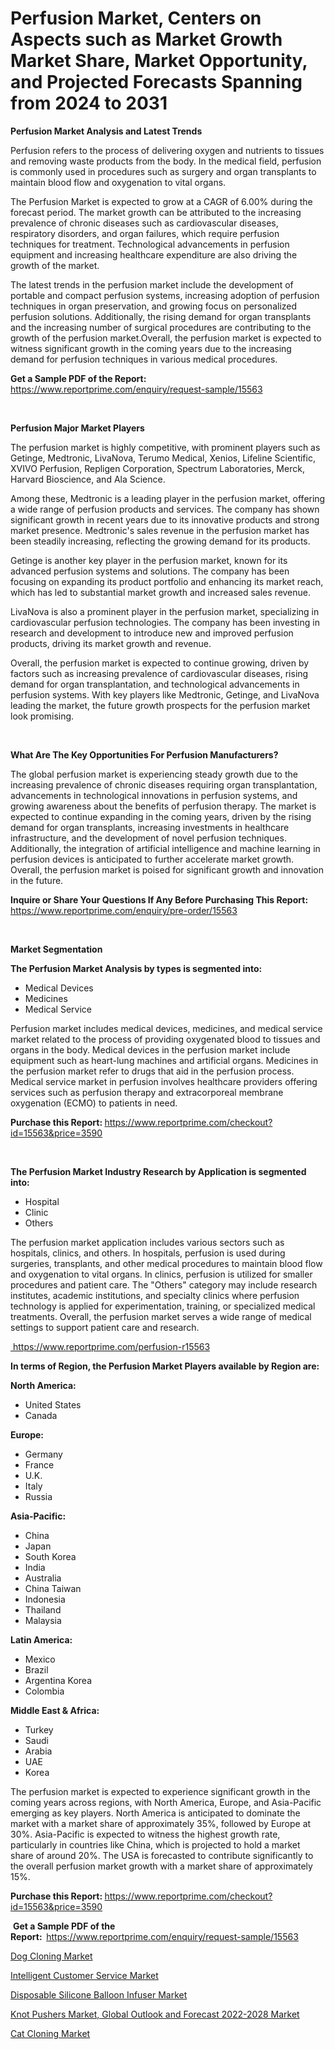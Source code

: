 <p><h1>Perfusion Market, Centers on Aspects such as Market Growth Market Share, Market Opportunity, and Projected Forecasts Spanning from 2024 to 2031</h1></p><p><strong>Perfusion Market Analysis and Latest Trends</strong></p>
<p><p>Perfusion refers to the process of delivering oxygen and nutrients to tissues and removing waste products from the body. In the medical field, perfusion is commonly used in procedures such as surgery and organ transplants to maintain blood flow and oxygenation to vital organs.</p><p>The Perfusion Market is expected to grow at a CAGR of 6.00% during the forecast period. The market growth can be attributed to the increasing prevalence of chronic diseases such as cardiovascular diseases, respiratory disorders, and organ failures, which require perfusion techniques for treatment. Technological advancements in perfusion equipment and increasing healthcare expenditure are also driving the growth of the market.</p><p>The latest trends in the perfusion market include the development of portable and compact perfusion systems, increasing adoption of perfusion techniques in organ preservation, and growing focus on personalized perfusion solutions. Additionally, the rising demand for organ transplants and the increasing number of surgical procedures are contributing to the growth of the perfusion market.Overall, the perfusion market is expected to witness significant growth in the coming years due to the increasing demand for perfusion techniques in various medical procedures.</p></p>
<p><strong>Get a Sample PDF of the Report:&nbsp;</strong> <a href="https://www.reportprime.com/enquiry/request-sample/15563">https://www.reportprime.com/enquiry/request-sample/15563</a></p>
<p>&nbsp;</p>
<p><strong>Perfusion Major Market Players</strong></p>
<p><p>The perfusion market is highly competitive, with prominent players such as Getinge, Medtronic, LivaNova, Terumo Medical, Xenios, Lifeline Scientific, XVIVO Perfusion, Repligen Corporation, Spectrum Laboratories, Merck, Harvard Bioscience, and Ala Science.</p><p>Among these, Medtronic is a leading player in the perfusion market, offering a wide range of perfusion products and services. The company has shown significant growth in recent years due to its innovative products and strong market presence. Medtronic's sales revenue in the perfusion market has been steadily increasing, reflecting the growing demand for its products.</p><p>Getinge is another key player in the perfusion market, known for its advanced perfusion systems and solutions. The company has been focusing on expanding its product portfolio and enhancing its market reach, which has led to substantial market growth and increased sales revenue.</p><p>LivaNova is also a prominent player in the perfusion market, specializing in cardiovascular perfusion technologies. The company has been investing in research and development to introduce new and improved perfusion products, driving its market growth and revenue.</p><p>Overall, the perfusion market is expected to continue growing, driven by factors such as increasing prevalence of cardiovascular diseases, rising demand for organ transplantation, and technological advancements in perfusion systems. With key players like Medtronic, Getinge, and LivaNova leading the market, the future growth prospects for the perfusion market look promising.</p></p>
<p>&nbsp;</p>
<p><strong>What Are The Key Opportunities For Perfusion Manufacturers?</strong></p>
<p><p>The global perfusion market is experiencing steady growth due to the increasing prevalence of chronic diseases requiring organ transplantation, advancements in technological innovations in perfusion systems, and growing awareness about the benefits of perfusion therapy. The market is expected to continue expanding in the coming years, driven by the rising demand for organ transplants, increasing investments in healthcare infrastructure, and the development of novel perfusion techniques. Additionally, the integration of artificial intelligence and machine learning in perfusion devices is anticipated to further accelerate market growth. Overall, the perfusion market is poised for significant growth and innovation in the future.</p></p>
<p><strong>Inquire or Share Your Questions If Any Before Purchasing This Report:</strong> <a href="https://www.reportprime.com/enquiry/pre-order/15563">https://www.reportprime.com/enquiry/pre-order/15563</a></p>
<p>&nbsp;</p>
<p><strong>Market Segmentation</strong></p>
<p><strong>The Perfusion Market Analysis by types is segmented into:</strong></p>
<p><ul><li>Medical Devices</li><li>Medicines</li><li>Medical Service</li></ul></p>
<p><p>Perfusion market includes medical devices, medicines, and medical service market related to the process of providing oxygenated blood to tissues and organs in the body. Medical devices in the perfusion market include equipment such as heart-lung machines and artificial organs. Medicines in the perfusion market refer to drugs that aid in the perfusion process. Medical service market in perfusion involves healthcare providers offering services such as perfusion therapy and extracorporeal membrane oxygenation (ECMO) to patients in need.</p></p>
<p><strong>Purchase this Report:&nbsp;</strong><a href="https://www.reportprime.com/checkout?id=15563&price=3590">https://www.reportprime.com/checkout?id=15563&price=3590</a></p>
<p>&nbsp;</p>
<p><strong>The Perfusion Market Industry Research by Application is segmented into:</strong></p>
<p><ul><li>Hospital</li><li>Clinic</li><li>Others</li></ul></p>
<p><p>The perfusion market application includes various sectors such as hospitals, clinics, and others. In hospitals, perfusion is used during surgeries, transplants, and other medical procedures to maintain blood flow and oxygenation to vital organs. In clinics, perfusion is utilized for smaller procedures and patient care. The "Others" category may include research institutes, academic institutions, and specialty clinics where perfusion technology is applied for experimentation, training, or specialized medical treatments. Overall, the perfusion market serves a wide range of medical settings to support patient care and research.</p></p>
<p><a href="https://www.reportprime.com/perfusion-r15563">&nbsp;https://www.reportprime.com/perfusion-r15563</a></p>
<p><strong>In terms of Region, the Perfusion Market Players available by Region are:</strong></p>
<p>
    <p> <strong> North America: </strong>
        <ul>
            <li>United States</li>
            <li>Canada</li>
        </ul>
        </p> 
    <p> <strong> Europe: </strong>
        <ul>
            <li>Germany</li>
            <li>France</li>
            <li>U.K.</li>
            <li>Italy</li>
            <li>Russia</li>
        </ul>
        </p> 
    <p> <strong> Asia-Pacific: </strong>
        <ul>
            <li>China</li>
            <li>Japan</li>
            <li>South Korea</li>
            <li>India</li>
            <li>Australia</li>
            <li>China Taiwan</li>
            <li>Indonesia</li>
            <li>Thailand</li>
            <li>Malaysia</li>
        </ul>
        </p> 
    <p> <strong> Latin America: </strong>
        <ul>
            <li>Mexico</li>
            <li>Brazil</li>
            <li>Argentina Korea</li>
            <li>Colombia</li>
        </ul>
        </p> 
    <p> <strong> Middle East & Africa: </strong>
        <ul>
            <li>Turkey</li>
            <li>Saudi</li>
            <li>Arabia</li>
            <li>UAE</li>
            <li>Korea</li>
        </ul>
    </p>
    </p>
<p><p>The perfusion market is expected to experience significant growth in the coming years across regions, with North America, Europe, and Asia-Pacific emerging as key players. North America is anticipated to dominate the market with a market share of approximately 35%, followed by Europe at 30%. Asia-Pacific is expected to witness the highest growth rate, particularly in countries like China, which is projected to hold a market share of around 20%. The USA is forecasted to contribute significantly to the overall perfusion market growth with a market share of approximately 15%.</p></p>
<p><strong>Purchase this Report: </strong><a href="https://www.reportprime.com/checkout?id=15563&price=3590">https://www.reportprime.com/checkout?id=15563&price=3590</a></p>
<p>&nbsp;<strong>Get a Sample PDF of the Report:&nbsp;&nbsp;</strong><a href="https://www.reportprime.com/enquiry/request-sample/15563">https://www.reportprime.com/enquiry/request-sample/15563</a></p>
<p><strong></strong></p>
<p><p><a href="https://github.com/nathandecarvalho/Market-Research-Report-List-4/blob/main/dog-cloning-market.md">Dog Cloning Market</a></p><p><a href="https://github.com/julyju69/Market-Research-Report-List-4/blob/main/intelligent-customer-service-market.md">Intelligent Customer Service Market</a></p><p><a href="https://medium.com/@rebecca.smith5467/disposable-silicone-balloon-infuser-market-trends-and-analysis-opportunities-and-challenges-for-61a73b0ba57d">Disposable Silicone Balloon Infuser Market</a></p><p><a href="https://issuu.com/reportprime-2/docs/knot-pushers-market-global-outlook-_695a06e5f2ccf6">Knot Pushers Market, Global Outlook and Forecast 2022-2028 Market</a></p><p><a href="https://github.com/JosephWillisbXXgf/Market-Research-Report-List-1/blob/main/cat-cloning-market.md">Cat Cloning Market</a></p></p>